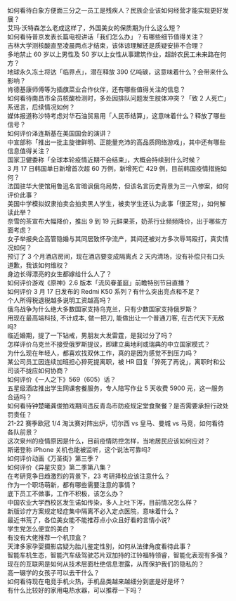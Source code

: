 如何看待白象方便面三分之一员工是残疾人？民族企业该如何经营才能实现更好发展？  
艾玛·沃特森怎么老成这样了，外国美女的保质期为什么这么短？  
如何看待普京发表长篇电视讲话「我们怎么办」？有哪些细节值得关注？  
吉林大学测核酸直至凌晨两点才结束，该体谅理解还是质疑安排不合理？  
多地禁止 60 岁以上男性及 50 岁以上女性从事建筑作业，超龄农民工未来路在何方？  
地球永久冻土将达「临界点」，潜在释放 390 亿吨碳，这意味着什么？会带来什么影响？  
肯德基康师傅等为插旗菜业合作伙伴，还有哪些值得关注的信息？  
如何看待南昌市全员核酸检测时，多处因排队问题发生肢体冲突？「致 2 人死亡」系谣言，后续情况如何？  
媒体报道称沙特考虑对华石油贸易用「人民币结算」，这意味着什么？释放了哪些信号？  
如何评价泽连斯基在美国国会的演讲？  
中宣部称「推出一批主旋律鲜明、正能量充沛的高品质网络游戏」，其中还有哪些信息值得关注？  
国家卫健委称「全球本轮疫情近期不会结束」，大概会持续到什么时候？  
3 月 17 日韩国单日新增首次超 60 万例，新增死亡 429 例，目前韩国疫情措施如何？  
法国驻华大使馆用鲁迅名言暗讽俄乌局势，但该名言历史背景为三一八惨案，如何评价此事？  
美国中学模拟奴隶拍卖会拍卖黑人学生，被卖学生还认为此事「很正常」，如何解读此举？  
奈雪的茶宣布大幅降价，推出 9 到 19 元鲜果茶，奶茶行业频频降价，出于哪些方面考虑？  
女子举报央企高管隐婚与其同居致怀孕流产，其间还被对方多次辱骂殴打，真实情况如何？  
预订了 3 个月酒店房间，现在酒店要变成隔离点 2 天内清场，没有补偿只有口头道歉，我该如何维权？  
身边长得漂亮的女生都嫁给什么人了？  
如何评价游戏《原神》2.6 版本「流风眷堇庭」前瞻特别节目直播？  
如何评价 3 月 17 日发布的 Redmi K50 系列？有什么突出亮点和不足？  
个人所得税退税越多说明工资越高吗？  
俄乌战争为什么绝大多数国家支持乌克兰，只有少数国家支持俄罗斯？  
用现在最高端科技, 不计成本, 做一把刀, 能做出让一个普通刀客, 在古代天下无敌吗?  
临近婚期，提了一下钻戒，男朋友大发雷霆，是我过分了吗？  
怎样评价乌克兰不接受俄罗斯提议，即建立奥地利或瑞典的中立国家模式？  
为什么现在年轻人，都喜欢找双休工作，真的是因为感觉不到压力吗？  
某公司员工因连续加班担心猝死提离职，被 HR 回复「猝死了再说」，离职时和公司谈不拢应如何协商？  
如何评价《一人之下》569（605）话？  
五星级酒店推出学生网课套餐服务，专人陪写作业 5 天收费 5900 元，这一服务合适吗？  
如何看待钟楚曦龚俊拍戏期间违反青岛市防疫规定堂食聚餐？是否需要承担行政处罚责任？  
21-22 赛季欧冠 1/4 淘汰赛对阵出炉，切尔西 vs 皇马、曼城 vs 马竞，如何看待各队前景？  
这次泉州的疫情原因是什么，目前疫情防控怎样，当地居民应该如何应对？  
斯诺登称 iPhone 关机也能被监听，这个说法可靠吗?  
如何评价动画《万圣街》第三季？  
如何评价《异星灾变》第二季第八集？  
在考研竞争日趋激烈的背景下，23 考研择校应该注意什么？  
作为一个职场萌新，都有哪些需要注意的事情？  
底下员工不做事，工作不积极，该怎么办？  
中国农业大学西校区发生诺如传染，多人上吐下泻，目前情况怎么样？  
新版诊疗方案规定轻症集中隔离不必入定点医院，意味着什么？  
最近书荒了，各位美女能不能推荐点小众且好看的言情小说?  
学生党怎么便宜的美白？  
有没有大佬推荐一个机顶盒？  
天津多家孕婴摄影店疑为胎儿鉴定性别，如何从法律角度看待此事？  
智能车机生态，智能汽车级驾驶芯片双加持的江铃福特领睿，智能化表现有多强？  
现在的互联网是如何从技术层面杜绝信息泄露，从而保护我们的隐私的？  
高一辍学的女孩子可以去干什么？  
如何看待现在电竞手机火热，手机品类越来越细分到底是好是坏？  
有什么比较好的家用电热水器，可以推荐一下吗？  
